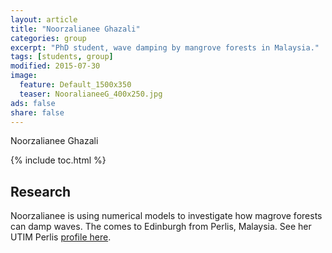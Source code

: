 ```yaml
---
layout: article
title: "Noorzalianee Ghazali"
categories: group
excerpt: "PhD student, wave damping by mangrove forests in Malaysia."
tags: [students, group]
modified: 2015-07-30
image:
  feature: Default_1500x350
  teaser: NooralianeeG_400x250.jpg
ads: false
share: false
---
```


Noorzalianee Ghazali

{% include toc.html %}

## Research

  Noorzalianee is using numerical models to investigate how magrove forests can damp waves. The comes to Edinburgh from Perlis, Malaysia. See her UTIM Perlis [profile here](http://jurnalintelek.uitm.edu.my/experts/viewdetail.php?id=251794).  
  
